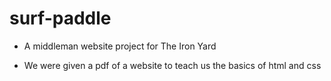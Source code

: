 surf-paddle
===========

* A middleman website project for The Iron Yard

* We were given a pdf of a website to teach us the basics of html and css
